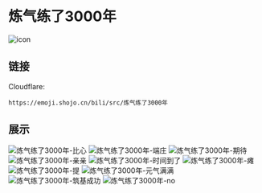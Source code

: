 # 炼气练了3000年
![icon](https://emoji.shojo.cn/bili/src/炼气练了3000年/icon.png)
## 链接
Cloudflare:
```
https://emoji.shojo.cn/bili/src/炼气练了3000年
```
## 展示
![炼气练了3000年-比心](https://emoji.shojo.cn/bili/src/炼气练了3000年/炼气练了3000年-比心.png)
![炼气练了3000年-端庄](https://emoji.shojo.cn/bili/src/炼气练了3000年/炼气练了3000年-端庄.png)
![炼气练了3000年-期待](https://emoji.shojo.cn/bili/src/炼气练了3000年/炼气练了3000年-期待.png)
![炼气练了3000年-亲亲](https://emoji.shojo.cn/bili/src/炼气练了3000年/炼气练了3000年-亲亲.png)
![炼气练了3000年-时间到了](https://emoji.shojo.cn/bili/src/炼气练了3000年/炼气练了3000年-时间到了.png)
![炼气练了3000年-瘫](https://emoji.shojo.cn/bili/src/炼气练了3000年/炼气练了3000年-瘫.png)
![炼气练了3000年-提](https://emoji.shojo.cn/bili/src/炼气练了3000年/炼气练了3000年-提.png)
![炼气练了3000年-元气满满](https://emoji.shojo.cn/bili/src/炼气练了3000年/炼气练了3000年-元气满满.png)
![炼气练了3000年-筑基成功](https://emoji.shojo.cn/bili/src/炼气练了3000年/炼气练了3000年-筑基成功.png)
![炼气练了3000年-no](https://emoji.shojo.cn/bili/src/炼气练了3000年/炼气练了3000年-no.png)
